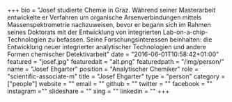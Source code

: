 +++
bio = "Josef studierte Chemie in Graz. Während seiner Masterarbeit entwickelte er Verfahren um organische Arsenverbindungen mittels Massenspektrometrie nachzuweisen, bevor er begann sich im Rahmen seines Doktorats mit der Entwicklung von integrierten Lab-on-a-chip-Technologien zu befassen. Seine Forschungsinteressen beinhalten: die Entwicklung neuer integrierter analytischer Technologien und andere Formen chemischer Detektivarbeit"
date = "2016-06-01T10:58:42+01:00"
featured = "josef.jpg"
featuredalt = "alt.png"
featuredpath = "/img/person/"
name = "Josef Ehgarter"
position = "Analytischer Chemiker"
role = "scientific-associate-m"
title = "Josef Ehgarter"
type = "person"
category = ["people"]
website = ""
email = ""
github = ""
twitter = ""
facebook = ""
instagram =""
slideshare = ""
xing = ""
linkedin = ""
+++
